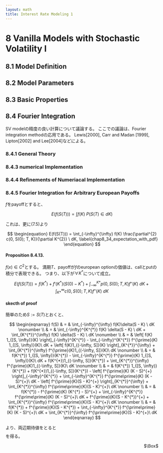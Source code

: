 ```yaml
---
layout: math
title: Interest Rate Modeling 1
---
```


# 8 Vanilla Models with Stochastic Volatility I

## 8.1 Model Definition

## 8.2 Model Parameters

## 8.3 Basic Properties

## 8.4 Fourier Integration
SV modelの精度の良い計算について議論する。
ここでの議論は、Fourier integration methodの応用である。
Lewis[2000], Carr and Madan [1999], Lipton[2002] and Lee[2004]などによる。

### 8.4.1 General Theory

### 8.4.3 numerical Implementation

### 8.4.4 Refinements of Numeriacal Implementation


### 8.4.5 Fourier Integration for Arbitrary European Payoffs
$f$をpayoffとすると、

$$
    E(f(S(T))) 
        = \int f(K)\ P(S(T) \in dK)
$$

これは、更に(7.5)より

$$
\begin{equation}
    E(f(S(T))) 
        = \int_{-\infty}^{\infty} f(K) \frac{\partial^{2} c(0, S(0); T, K)}{\partial K^{2}}  \ dK,
    \label{chap8_34_expectation_with_pdf}
\end{equation}
$$

#### Proposition 8.4.13. 
$f(x) \in C^{2}$とする。
満期$T$、payoffが$f$のeuropean optionの価値は、callとputの積分で表現できる。
つまり、以下が$\forall K^{*}$について成立。

$$
\begin{equation}
    E(f(S(T))) 
        = f(K^{*})
            + f'(K^{*})(S(0) - K^{*})
            + \int_{-\infty}^{K*} p(0, S(0); T, K) f''(K)\ dK
            + \int_{K*}^{\infty} c(0, S(0); T, K) f''(K)\ dK
    \label{chap8_35_replication_formula}
\end{equation}
$$

#### skecth of proof
簡単のため$S := S(T)$とおくと、

$$
\begin{eqnarray}
    f(S)
        & = &
            \int_{-\infty}^{\infty} f(K)\delta(S - K) \ dK
        \nonumber
        \\
        & = &
            \int_{-\infty}^{K^{*}} f(K) \delta(S - K) \ dK
                + \int_{K^{*}}^{\infty} f(K) \delta(S - K) \ dK
        \nonumber
        \\
        & = &
            \left[
                f(K) 1_{[S, \infty)}(K)
            \right]_{-\infty}^{K^{*}}
            - \int_{-\infty}^{K^{*}} f^{\prime}(K) 1_{[S, \infty)}(K)\ dK
            + \left[
                f(K)1_{(-\infty, S]}(K)
            \right]_{K^{*}}^{\infty}
            + \int_{K^{*}}^{\infty} f^{\prime}(K)1_{(-\infty, S]}(K)\ dK
        \nonumber
        \\
        & = &
            f(K^{*}) 1_{[S, \infty)}(K^{*})
            - \int_{-\infty}^{K^{*}} f^{\prime}(K) 1_{[S, \infty)}(K)\ dK
            + f(K^{*})1_{(-\infty, S]}(K^{*})
            + \int_{K^{*}}^{\infty} f^{\prime}(K)1_{(-\infty, S]}(K)\ dK
        \nonumber
        \\
        & = &
            f(K^{*}) 1_{[S, \infty)}(K^{*})
            + f(K^{*})1_{(-\infty, S]}(K^{*})
            - 
            \left[
                f^{\prime}(K) (K - S)^{+}
            \right]_{-\infty}^{K^{*}}
            + \int_{-\infty}^{K^{*}} f^{\prime\prime}(K) (K - S)^{+}\ dK
            -
            \left[
                f^{\prime}(K)(S - K)^{+}
            \right]_{K^{*}}^{\infty}
            + \int_{K^{*}}^{\infty} f^{\prime\prime}(K)(S - K)^{+}\ dK
        \nonumber
        \\
        & = &
            f(K^{*})
            - f^{\prime}(K) (K^{*} - S)^{+}
            + \int_{-\infty}^{K^{*}} f^{\prime\prime}(K) (K - S)^{+}\ dK
            + f^{\prime}(K)(S - K^{*})^{+}
            + \int_{K^{*}}^{\infty} f^{\prime\prime}(K)(S - K)^{+}\ dK
        \nonumber
        \\
        & = &
            f(K^{*})
            + f^{\prime}(K)(S - K^{*})
            + \int_{-\infty}^{K^{*}} f^{\prime\prime}(K) (K - S)^{+}\ dK
            + \int_{K^{*}}^{\infty} f^{\prime\prime}(K)(S - K)^{+}\ dK
\end{eqnarray}
$$

より、両辺期待値をとると$$\label{chap8_35_replication_formula}$$を得る。

<div class="QED" style="text-align: right">$\Box$</div>

